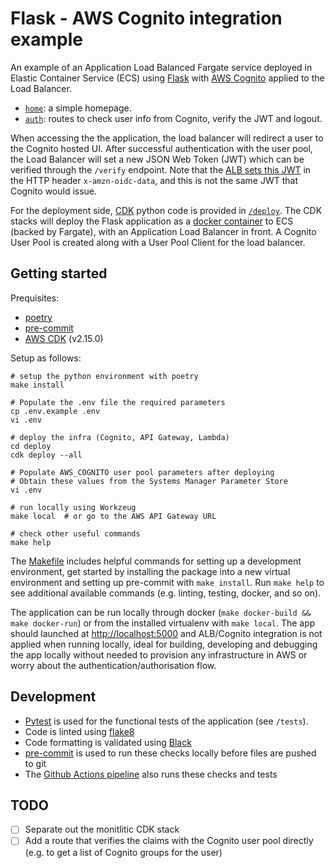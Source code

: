 # Flask - AWS Cognito integration example

An example of an Application Load Balanced Fargate service deployed in Elastic Container Service (ECS) using [Flask](https://flask.palletsprojects.com/en/2.0.x/) with [AWS Cognito](https://aws.amazon.com/cognito/) applied to the Load Balancer.

* [`home`](src/webapp/home/routes.py): a simple homepage.
* [`auth`](src/webapp/auth/routes.py): routes to check user info from Cognito, verify the JWT and logout.

When accessing the the application, the load balancer will redirect a user to the Cognito hosted UI. After successful authentication with the user pool, the Load Balancer will set a new JSON Web Token (JWT) which can be verified through the `/verify` endpoint. Note that the [ALB sets this JWT](https://docs.aws.amazon.com/elasticloadbalancing/latest/application/listener-authenticate-users.html) in the HTTP header `x-amzn-oidc-data`, and this is not the same JWT that Cognito would issue. 

For the deployment side, [CDK](https://aws.amazon.com/cdk/) python code is provided in [`/deploy`](/deploy/app.py). The CDK stacks will deploy the Flask application as a [docker container](Dockerfile) to ECS (backed by Fargate), with an Application Load Balancer in front. A Cognito User Pool is created along with a User Pool Client for the load balancer.

## Getting started

Prequisites:

* [poetry](https://python-poetry.org/)
* [pre-commit](https://pre-commit.com/)
* [AWS CDK](https://aws.amazon.com/cdk/) (v2.15.0)

Setup as follows:

```shell
# setup the python environment with poetry
make install

# Populate the .env file the required parameters
cp .env.example .env
vi .env

# deploy the infra (Cognito, API Gateway, Lambda)
cd deploy
cdk deploy --all

# Populate AWS_COGNITO user pool parameters after deploying
# Obtain these values from the Systems Manager Parameter Store
vi .env

# run locally using Workzeug
make local  # or go to the AWS API Gateway URL

# check other useful commands
make help
```

The [Makefile](Makefile) includes helpful commands for setting up a development environment, get started by installing the package into a new virtual environment and setting up pre-commit with `make install`. Run `make help` to see additional available commands (e.g. linting, testing, docker, and so on).

The application can be run locally through docker (`make docker-build && make docker-run`) or from the installed virtualenv with `make local`. The app should launched at [http://localhost:5000](http://localhost:5000) and ALB/Cognito integration is not applied when running locally, ideal for building, developing and debugging the app locally without needed to provision any infrastructure in AWS or worry about the authentication/authorisation flow.


## Development

* [Pytest](https://docs.pytest.org/en/6.2.x/) is used for the functional tests of the application (see `/tests`).
* Code is linted using [flake8](https://flake8.pycqa.org/en/latest/)
* Code formatting is validated using [Black](https://github.com/psf/black)
* [pre-commit](https://pre-commit.com/) is used to run these checks locally before files are pushed to git
* The [Github Actions pipeline](.github/workflows/pipeline.yml) also runs these checks and tests


## TODO

- [ ] Separate out the monitlitic CDK stack
- [ ] Add a route that verifies the claims with the Cognito user pool directly (e.g. to get a list of Cognito groups for the user)

